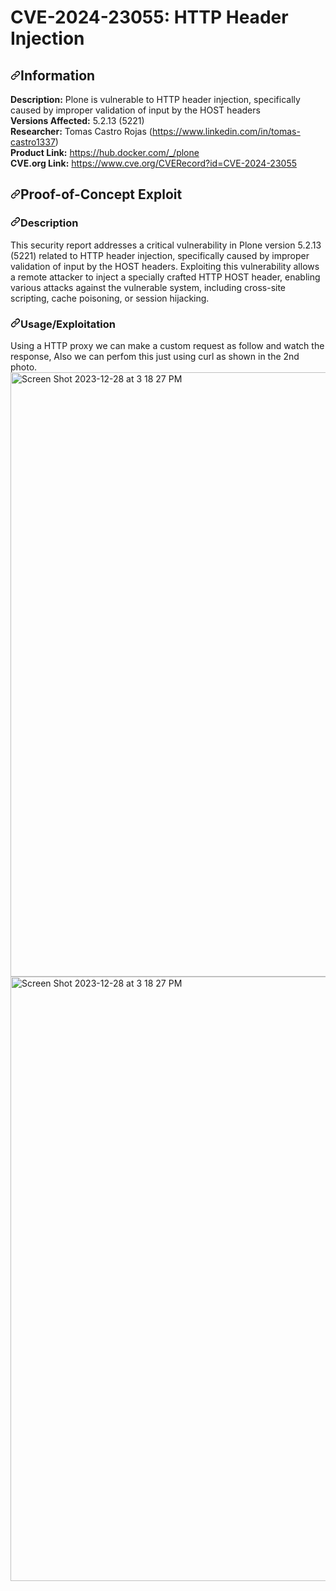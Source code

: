 <h1>CVE-2024-23055: HTTP Header Injection</h1>
<h2 tabindex="-1" dir="auto"><a id="user-content-information" class="anchor" aria-hidden="true" tabindex="-1" href="#information"><svg class="octicon octicon-link" viewBox="0 0 16 16" version="1.1" width="16" height="16" aria-hidden="true"><path d="m7.775 3.275 1.25-1.25a3.5 3.5 0 1 1 4.95 4.95l-2.5 2.5a3.5 3.5 0 0 1-4.95 0 .751.751 0 0 1 .018-1.042.751.751 0 0 1 1.042-.018 1.998 1.998 0 0 0 2.83 0l2.5-2.5a2.002 2.002 0 0 0-2.83-2.83l-1.25 1.25a.751.751 0 0 1-1.042-.018.751.751 0 0 1-.018-1.042Zm-4.69 9.64a1.998 1.998 0 0 0 2.83 0l1.25-1.25a.751.751 0 0 1 1.042.018.751.751 0 0 1 .018 1.042l-1.25 1.25a3.5 3.5 0 1 1-4.95-4.95l2.5-2.5a3.5 3.5 0 0 1 4.95 0 .751.751 0 0 1-.018 1.042.751.751 0 0 1-1.042.018 1.998 1.998 0 0 0-2.83 0l-2.5 2.5a1.998 1.998 0 0 0 0 2.83Z"></path></svg></a>Information</h2>
<p dir="auto"><strong>Description:</strong> Plone is vulnerable to HTTP header injection, specifically caused by improper validation of input by the HOST headers <br>
<strong>Versions Affected:</strong> 5.2.13 (5221) <br>
<strong>Researcher:</strong> Tomas Castro Rojas (<a href="https://www.linkedin.com/in/tomas-castro1337/" rel="nofollow">https://www.linkedin.com/in/tomas-castro1337</a>)<br>
<strong>Product Link:</strong> <a href="https://hub.docker.com/_/plone" rel="nofollow">https://hub.docker.com/_/plone</a><br>
<strong>CVE.org Link:</strong> <a href="https://www.cve.org/CVERecord?id=CVE-2024-23055" rel="nofollow">https://www.cve.org/CVERecord?id=CVE-2024-23055</a></p>
<h2 tabindex="-1" dir="auto"><a id="user-content-proof-of-concept-exploit" class="anchor" aria-hidden="true" tabindex="-1" href="#proof-of-concept-exploit"><svg class="octicon octicon-link" viewBox="0 0 16 16" version="1.1" width="16" height="16" aria-hidden="true"><path d="m7.775 3.275 1.25-1.25a3.5 3.5 0 1 1 4.95 4.95l-2.5 2.5a3.5 3.5 0 0 1-4.95 0 .751.751 0 0 1 .018-1.042.751.751 0 0 1 1.042-.018 1.998 1.998 0 0 0 2.83 0l2.5-2.5a2.002 2.002 0 0 0-2.83-2.83l-1.25 1.25a.751.751 0 0 1-1.042-.018.751.751 0 0 1-.018-1.042Zm-4.69 9.64a1.998 1.998 0 0 0 2.83 0l1.25-1.25a.751.751 0 0 1 1.042.018.751.751 0 0 1 .018 1.042l-1.25 1.25a3.5 3.5 0 1 1-4.95-4.95l2.5-2.5a3.5 3.5 0 0 1 4.95 0 .751.751 0 0 1-.018 1.042.751.751 0 0 1-1.042.018 1.998 1.998 0 0 0-2.83 0l-2.5 2.5a1.998 1.998 0 0 0 0 2.83Z"></path></svg></a>Proof-of-Concept Exploit</h2>
<h3 tabindex="-1" dir="auto"><a id="user-content-description" class="anchor" aria-hidden="true" tabindex="-1" href="#description"><svg class="octicon octicon-link" viewBox="0 0 16 16" version="1.1" width="16" height="16" aria-hidden="true"><path d="m7.775 3.275 1.25-1.25a3.5 3.5 0 1 1 4.95 4.95l-2.5 2.5a3.5 3.5 0 0 1-4.95 0 .751.751 0 0 1 .018-1.042.751.751 0 0 1 1.042-.018 1.998 1.998 0 0 0 2.83 0l2.5-2.5a2.002 2.002 0 0 0-2.83-2.83l-1.25 1.25a.751.751 0 0 1-1.042-.018.751.751 0 0 1-.018-1.042Zm-4.69 9.64a1.998 1.998 0 0 0 2.83 0l1.25-1.25a.751.751 0 0 1 1.042.018.751.751 0 0 1 .018 1.042l-1.25 1.25a3.5 3.5 0 1 1-4.95-4.95l2.5-2.5a3.5 3.5 0 0 1 4.95 0 .751.751 0 0 1-.018 1.042.751.751 0 0 1-1.042.018 1.998 1.998 0 0 0-2.83 0l-2.5 2.5a1.998 1.998 0 0 0 0 2.83Z"></path></svg></a>Description</h3>
<p dir="auto"> This security report addresses a critical vulnerability in Plone version 5.2.13 (5221) related to HTTP header injection, specifically caused by improper validation of input by the HOST headers. Exploiting this vulnerability allows a remote attacker to inject a specially crafted HTTP HOST header, enabling various attacks against the vulnerable system, including cross-site scripting, cache poisoning, or session hijacking.</p>
<h3 tabindex="-1" dir="auto"><a id="user-content-usageexploitation" class="anchor" aria-hidden="true" tabindex="-1" href="#usageexploitation"><svg class="octicon octicon-link" viewBox="0 0 16 16" version="1.1" width="16" height="16" aria-hidden="true"><path d="m7.775 3.275 1.25-1.25a3.5 3.5 0 1 1 4.95 4.95l-2.5 2.5a3.5 3.5 0 0 1-4.95 0 .751.751 0 0 1 .018-1.042.751.751 0 0 1 1.042-.018 1.998 1.998 0 0 0 2.83 0l2.5-2.5a2.002 2.002 0 0 0-2.83-2.83l-1.25 1.25a.751.751 0 0 1-1.042-.018.751.751 0 0 1-.018-1.042Zm-4.69 9.64a1.998 1.998 0 0 0 2.83 0l1.25-1.25a.751.751 0 0 1 1.042.018.751.751 0 0 1 .018 1.042l-1.25 1.25a3.5 3.5 0 1 1-4.95-4.95l2.5-2.5a3.5 3.5 0 0 1 4.95 0 .751.751 0 0 1-.018 1.042.751.751 0 0 1-1.042.018 1.998 1.998 0 0 0-2.83 0l-2.5 2.5a1.998 1.998 0 0 0 0 2.83Z"></path></svg></a>Usage/Exploitation</h3>
<p dir="auto">Using a HTTP proxy we can make a custom request as follow and watch the response, Also we can perfom this just using curl as shown in the 2nd photo.
  <img width="967" alt="Screen Shot 2023-12-28 at 3 18 27 PM" src="https://github.com/c0d3x27/CVEs/assets/3503307/04cac739-eff6-4e5d-b5f9-25d24e7df5c3">
  <img width="967" alt="Screen Shot 2023-12-28 at 3 18 27 PM" src="https://github.com/c0d3x27/CVEs/assets/3503307/de63e12e-670a-4b21-8ad2-356273eef664">
  

</p>
